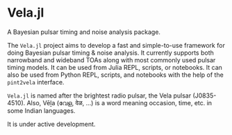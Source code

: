 # Vela.jl

A Bayesian pulsar timing and noise analysis package.

The `Vela.jl` project aims to develop a fast and simple-to-use framework for doing Bayesian
pulsar timing & noise analysis. It currently supports both narrowband and wideband TOAs along 
with most commonly used pulsar timing models. It can be used from Julia REPL, scripts, or 
notebooks. It can also be used from Python REPL, scripts, and notebooks with the help of the 
`pint2vela` interface.

`Vela.jl` is named after the brightest radio pulsar, the Vela pulsar (J0835-4510).
Also, Vēḻa (വേള, वेळ, ...) is a word meaning occasion, time, etc. in some Indian
languages.

It is under active development.